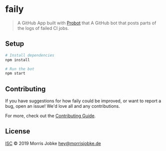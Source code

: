 # faily

> A GitHub App built with [Probot](https://github.com/probot/probot) that A GitHub bot that posts parts of the logs of failed CI jobs.

## Setup

```sh
# Install dependencies
npm install

# Run the bot
npm start
```

## Contributing

If you have suggestions for how faily could be improved, or want to report a bug, open an issue! We'd love all and any contributions.

For more, check out the [Contributing Guide](CONTRIBUTING.md).

## License

[ISC](LICENSE) © 2019 Morris Jobke <hey@morrisjobke.de>
